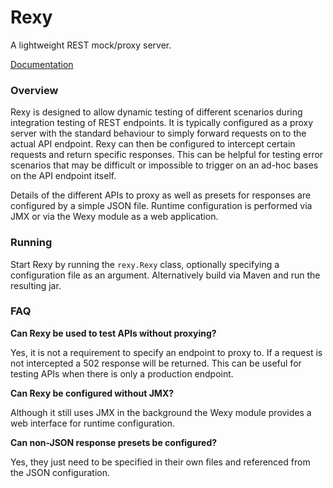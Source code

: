 # Rexy

A lightweight REST mock/proxy server.

<a href="https://samblake.github.io/rexy">Documentation</a>

### Overview

Rexy is designed to allow dynamic testing of different scenarios during integration testing of REST endpoints. It is
typically configured as a proxy server with the standard behaviour to simply forward requests on to the actual API
endpoint. Rexy can then be configured to intercept certain requests and return specific responses. This can be helpful
for testing error scenarios that may be difficult or impossible to trigger on an ad-hoc bases on the API endpoint
itself. 

Details of the different APIs to proxy as well as presets for responses are configured by a simple JSON file. Runtime 
configuration is performed via JMX or via the Wexy module as a web application.

### Running

Start Rexy by running the `rexy.Rexy` class, optionally specifying a configuration file as an argument. Alternatively
build via Maven and run the resulting jar.

### FAQ

**Can Rexy be used to test APIs without proxying?**

Yes, it is not a requirement to specify an endpoint to proxy to. If a request is not intercepted a 502 response will be
returned. This can be useful for testing APIs when there is only a production endpoint. 

**Can Rexy be configured without JMX?**

Although it still uses JMX in the background the Wexy module provides a web interface for runtime configuration.

**Can non-JSON response presets be configured?**

Yes, they just need to be specified in their own files and referenced from the JSON configuration.